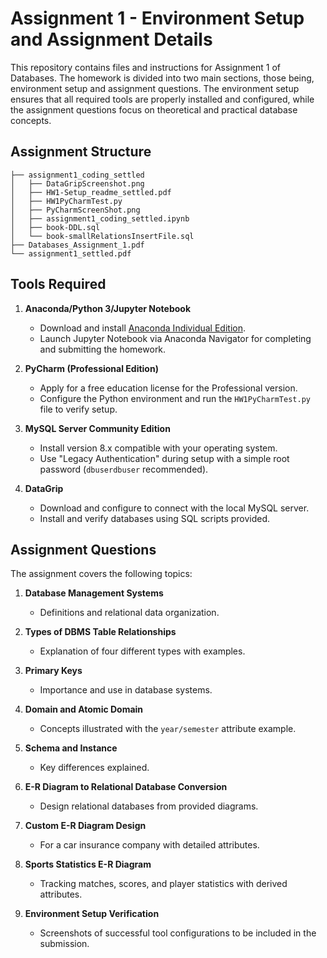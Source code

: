 # Assignment 1 - Environment Setup and Assignment Details

This repository contains files and instructions for Assignment 1 of Databases. The homework is divided into two main sections, those being, environment setup and assignment questions. The environment setup ensures that all required tools are properly installed and configured, while the assignment questions focus on theoretical and practical database concepts.

## Assignment Structure

```plaintext
├── assignment1_coding_settled
│   ├── DataGripScreenshot.png
│   ├── HW1-Setup_readme_settled.pdf
│   ├── HW1PyCharmTest.py
│   ├── PyCharmScreenShot.png
│   ├── assignment1_coding_settled.ipynb
│   ├── book-DDL.sql
│   └── book-smallRelationsInsertFile.sql
├── Databases_Assignment_1.pdf
└── assignment1_settled.pdf
```

## Tools Required

1. **Anaconda/Python 3/Jupyter Notebook**
   - Download and install [Anaconda Individual Edition](https://www.anaconda.com/products/individual).
   - Launch Jupyter Notebook via Anaconda Navigator for completing and submitting the homework.

2. **PyCharm (Professional Edition)**
   - Apply for a free education license for the Professional version.
   - Configure the Python environment and run the `HW1PyCharmTest.py` file to verify setup.

3. **MySQL Server Community Edition**
   - Install version 8.x compatible with your operating system.
   - Use "Legacy Authentication" during setup with a simple root password (`dbuserdbuser` recommended).

4. **DataGrip**
   - Download and configure to connect with the local MySQL server.
   - Install and verify databases using SQL scripts provided.

## Assignment Questions

The assignment covers the following topics:

1. **Database Management Systems**
   - Definitions and relational data organization.

2. **Types of DBMS Table Relationships**
   - Explanation of four different types with examples.

3. **Primary Keys**
   - Importance and use in database systems.

4. **Domain and Atomic Domain**
   - Concepts illustrated with the `year/semester` attribute example.

5. **Schema and Instance**
   - Key differences explained.

6. **E-R Diagram to Relational Database Conversion**
   - Design relational databases from provided diagrams.

7. **Custom E-R Diagram Design**
   - For a car insurance company with detailed attributes.

8. **Sports Statistics E-R Diagram**
   - Tracking matches, scores, and player statistics with derived attributes.

9. **Environment Setup Verification**
   - Screenshots of successful tool configurations to be included in the submission.
